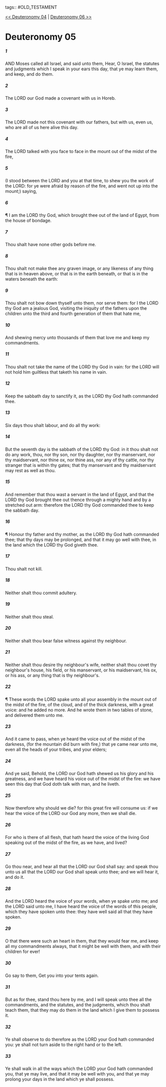tags:: #OLD_TESTAMENT

[<< Deuteronomy 04](OLD_TESTAMENT/05_Deuteronomy/Deuteronomy_04.md) | [Deuteronomy 06 >>](OLD_TESTAMENT/05_Deuteronomy/Deuteronomy_06.md)

# Deuteronomy 05

##### 1

AND Moses called all Israel, and said unto them, Hear, O Israel, the statutes and judgments which I speak in your ears this day, that ye may learn them, and keep, and do them.

##### 2

The LORD our God made a covenant with us in Horeb.

##### 3

The LORD made not this covenant with our fathers, but with us, even us, who are all of us here alive this day.

##### 4

The LORD talked with you face to face in the mount out of the midst of the fire,

##### 5

(I stood between the LORD and you at that time, to shew you the work of the LORD: for ye were afraid by reason of the fire, and went not up into the mount;) saying,

##### 6

¶ I am the LORD thy God, which brought thee out of the land of Egypt, from the house of bondage.

##### 7

Thou shalt have none other gods before me.

##### 8

Thou shalt not make thee any graven image, or any likeness of any thing that is in heaven above, or that is in the earth beneath, or that is in the waters beneath the earth:

##### 9

Thou shalt not bow down thyself unto them, nor serve them: for I the LORD thy God am a jealous God, visiting the iniquity of the fathers upon the children unto the third and fourth generation of them that hate me,

##### 10

And shewing mercy unto thousands of them that love me and keep my commandments.

##### 11

Thou shalt not take the name of the LORD thy God in vain: for the LORD will not hold him guiltless that taketh his name in vain.

##### 12

Keep the sabbath day to sanctify it, as the LORD thy God hath commanded thee.

##### 13

Six days thou shalt labour, and do all thy work:

##### 14

But the seventh day is the sabbath of the LORD thy God: in it thou shalt not do any work, thou, nor thy son, nor thy daughter, nor thy manservant, nor thy maidservant, nor thine ox, nor thine ass, nor any of thy cattle, nor thy stranger that is within thy gates; that thy manservant and thy maidservant may rest as well as thou.

##### 15

And remember that thou wast a servant in the land of Egypt, and that the LORD thy God brought thee out thence through a mighty hand and by a stretched out arm: therefore the LORD thy God commanded thee to keep the sabbath day.

##### 16

¶ Honour thy father and thy mother, as the LORD thy God hath commanded thee; that thy days may be prolonged, and that it may go well with thee, in the land which the LORD thy God giveth thee.

##### 17

Thou shalt not kill.

##### 18

Neither shalt thou commit adultery.

##### 19

Neither shalt thou steal.

##### 20

Neither shalt thou bear false witness against thy neighbour.

##### 21

Neither shalt thou desire thy neighbour's wife, neither shalt thou covet thy neighbour's house, his field, or his manservant, or his maidservant, his ox, or his ass, or any thing that is thy neighbour's.

##### 22

¶ These words the LORD spake unto all your assembly in the mount out of the midst of the fire, of the cloud, and of the thick darkness, with a great voice: and he added no more. And he wrote them in two tables of stone, and delivered them unto me.

##### 23

And it came to pass, when ye heard the voice out of the midst of the darkness, (for the mountain did burn with fire,) that ye came near unto me, even all the heads of your tribes, and your elders;

##### 24

And ye said, Behold, the LORD our God hath shewed us his glory and his greatness, and we have heard his voice out of the midst of the fire: we have seen this day that God doth talk with man, and he liveth.

##### 25

Now therefore why should we die? for this great fire will consume us: if we hear the voice of the LORD our God any more, then we shall die.

##### 26

For who is there of all flesh, that hath heard the voice of the living God speaking out of the midst of the fire, as we have, and lived?

##### 27

Go thou near, and hear all that the LORD our God shall say: and speak thou unto us all that the LORD our God shall speak unto thee; and we will hear it, and do it.

##### 28

And the LORD heard the voice of your words, when ye spake unto me; and the LORD said unto me, I have heard the voice of the words of this people, which they have spoken unto thee: they have well said all that they have spoken.

##### 29

O that there were such an heart in them, that they would fear me, and keep all my commandments always, that it might be well with them, and with their children for ever!

##### 30

Go say to them, Get you into your tents again.

##### 31

But as for thee, stand thou here by me, and I will speak unto thee all the commandments, and the statutes, and the judgments, which thou shalt teach them, that they may do them in the land which I give them to possess it.

##### 32

Ye shall observe to do therefore as the LORD your God hath commanded you: ye shall not turn aside to the right hand or to the left.

##### 33

Ye shall walk in all the ways which the LORD your God hath commanded you, that ye may live, and that it may be well with you, and that ye may prolong your days in the land which ye shall possess.
